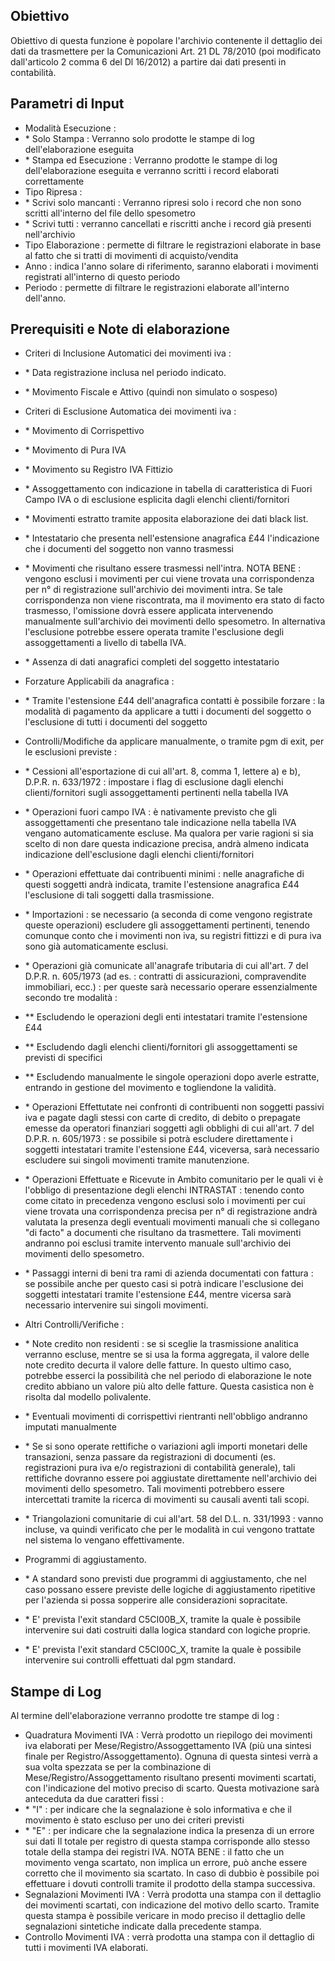 ## Obiettivo

Obiettivo di questa funzione è popolare l'archivio contenente il dettaglio dei dati da trasmettere per la Comunicazioni Art. 21 DL 78/2010 (poi modificato dall'articolo 2 comma 6 del Dl 16/2012) a partire dai dati presenti in contabilità.

## Parametri di Input

-  Modalità Esecuzione : 
- \* Solo Stampa  :  Verranno solo prodotte le stampe di log dell'elaborazione eseguita
- \* Stampa ed Esecuzione  :  Verranno prodotte le stampe di log dell'elaborazione eseguita e verranno scritti i record elaborati correttamente
-  Tipo Ripresa  : 
- \* Scrivi solo mancanti :  Verranno ripresi solo i record che non sono scritti all'interno del file dello spesometro
- \* Scrivi tutti :  verranno cancellati e riscritti anche i record già presenti nell'archivio
-  Tipo Elaborazione  :  permette di filtrare le registrazioni elaborate in base al fatto che si tratti di movimenti di acquisto/vendita
-  Anno  :  indica l'anno solare di riferimento, saranno elaborati i movimenti registrati all'interno di questo periodo
-  Periodo  :  permette di filtrare le registrazioni elaborate all'interno dell'anno.

## Prerequisiti e Note di elaborazione
-  Criteri di Inclusione Automatici dei movimenti iva : 
- \* Data registrazione inclusa nel periodo indicato.
- \* Movimento Fiscale e Attivo (quindi non simulato o sospeso)

-  Criteri di Esclusione Automatica dei movimenti iva : 
- \* Movimento di Corrispettivo
- \* Movimento di Pura IVA
- \* Movimento su Registro IVA Fittizio
- \* Assoggettamento con indicazione in tabella di caratteristica di Fuori Campo IVA o di esclusione esplicita dagli elenchi clienti/fornitori
- \* Movimenti estratto tramite apposita elaborazione dei dati black list.
- \* Intestatario che presenta nell'estensione anagrafica £44 l'indicazione che i documenti del soggetto non vanno trasmessi
- \* Movimenti che risultano essere trasmessi nell'intra. NOTA BENE :  vengono esclusi i movimenti per cui viene trovata una corrispondenza per n° di registrazione sull'archivio dei movimenti intra. Se tale corrispondenza non viene riscontrata, ma il movimento era stato di facto trasmesso, l'omissione dovrà essere applicata intervenendo manualmente sull'archivio dei movimenti dello spesometro. In alternativa l'esclusione potrebbe essere operata tramite l'esclusione degli assoggettamenti a livello di tabella IVA.
- \* Assenza di dati anagrafici completi del soggetto intestatario

-  Forzature Applicabili da anagrafica : 
- \* Tramite l'estensione £44 dell'anagrafica contatti è possibile forzare :  la modalità di pagamento da applicare a tutti i documenti del soggetto o l'esclusione di tutti i documenti del soggetto

-  Controlli/Modifiche da applicare manualmente, o tramite pgm di exit, per le esclusioni previste : 
- \* Cessioni all'esportazione di cui all'art. 8, comma 1, lettere a) e b), D.P.R. n. 633/1972  :  impostare i flag di esclusione dagli elenchi clienti/fornitori sugli assoggettamenti pertinenti nella tabella IVA
- \* Operazioni fuori campo IVA :  è nativamente previsto che gli assoggettamenti che presentano tale indicazione nella tabella IVA vengano automaticamente escluse. Ma qualora per varie ragioni si sia scelto di non dare questa indicazione precisa, andrà almeno indicata indicazione dell'esclusione dagli elenchi clienti/fornitori
- \* Operazioni effettuate dai contribuenti minimi :  nelle anagrafiche di questi soggetti andrà indicata, tramite l'estensione anagrafica £44 l'esclusione di tali soggetti dalla trasmissione.
- \* Importazioni :  se necessario (a seconda di come vengono registrate queste operazioni) escludere gli assoggettamenti pertinenti, tenendo comunque conto che i movimenti non iva, su registri fittizzi e di pura iva sono già automaticamente esclusi.
- \* Operazioni già comunicate all'anagrafe tributaria di cui all'art. 7 del D.P.R. n. 605/1973 (ad es. :  contratti di assicurazioni, compravendite immobiliari, ecc.) :  per queste sarà necessario operare essenzialmente secondo tre modalità : 
- \*\* Escludendo le operazioni degli enti intestatari tramite l'estensione £44
- \*\* Escludendo dagli elenchi clienti/fornitori gli assoggettamenti se previsti di specifici
- \*\* Escludendo manualmente le singole operazioni dopo averle estratte, entrando in gestione del movimento e togliendone la validità.
- \* Operazioni Effettutate nei confronti di contribuenti non soggetti passivi iva e pagate dagli stessi con carte di credito, di debito o prepagate emesse da operatori finanziari soggetti agli obblighi di cui all'art. 7 del D.P.R. n. 605/1973 :  se possibile si potrà escludere direttamente i soggetti intestatari tramite l'estensione £44, viceversa, sarà necessario escludere sui singoli movimenti tramite manutenzione.
- \* Operazioni Effettuate e Ricevute in Ambito comunitario per le quali vi è l'obbligo di presentazione degli elenchi INTRASTAT :  tenendo conto come citato in precedenza vengono esclusi solo i movimenti per cui viene trovata una corrispondenza precisa per n° di registrazione andrà valutata la presenza degli eventuali movimenti manuali che si collegano "di facto" a documenti che risultano da trasmettere. Tali movimenti andranno poi esclusi tramite intervento manuale sull'archivio dei movimenti dello spesometro.
- \* Passaggi interni di beni tra rami di azienda documentati con fattura :  se possibile anche per questo casi si potrà indicare l'esclusione dei soggetti intestatari tramite l'estensione £44, mentre vicersa sarà necessario intervenire sui singoli movimenti.

-  Altri Controlli/Verifiche : 
- \* Note credito non residenti :  se si sceglie la trasmissione analitica verranno escluse, mentre se si usa la forma aggregata, il valore delle note credito decurta il valore delle fatture. In questo ultimo caso, potrebbe  esserci la possibilità che nel periodo di elaborazione le note credito abbiano un valore più alto delle fatture. Questa casistica non è risolta dal modello polivalente.
- \* Eventuali movimenti di corrispettivi rientranti nell'obbligo andranno imputati manualmente
- \* Se si sono operate rettifiche o variazioni agli importi monetari delle transazioni, senza passare da registrazioni di documenti (es. registrazioni pura iva e/o registrazioni di contabilità generale), tali rettifiche dovranno essere poi aggiustate direttamente nell'archivio dei movimenti dello spesometro. Tali movimenti potrebbero essere intercettati tramite la ricerca di movimenti su causali aventi tali scopi.
- \* Triangolazioni comunitarie di cui all'art. 58 del D.L. n. 331/1993  :  vanno incluse, va quindi verificato che per le modalità in cui vengono trattate nel sistema lo vengano effettivamente.

-  Programmi di aggiustamento.
- \* A standard sono previsti due programmi di aggiustamento, che nel caso possano essere previste delle logiche di aggiustamento ripetitive per l'azienda si possa sopperire alle considerazioni sopracitate.
- \* E' prevista l'exit standard C5CI00B_X, tramite la quale è possibile intervenire sui dati costruiti dalla logica standard con logiche proprie.
- \* E' prevista l'exit standard C5CI00C_X, tramite la quale è possibile intervenire sui controlli effettuati dal pgm standard.

## Stampe di Log

Al termine dell'elaborazione verranno prodotte tre stampe di log : 
-  Quadratura Movimenti IVA :  Verrà prodotto un riepilogo dei movimenti iva elaborati per Mese/Registro/Assoggettamento IVA (più una sintesi finale per Registro/Assoggettamento).
Ognuna di questa sintesi verrà a sua volta spezzata se per la combinazione di Mese/Registro/Assoggettamento risultano presenti movimenti scartati, con l'indicazione del motivo preciso di scarto. Questa motivazione sarà anteceduta da due caratteri fissi : 
- \* "I" :  per indicare che la segnalazione è solo informativa e che il movimento è stato escluso per uno dei criteri previsti
- \* "E" :  per indicare che la segnalazione indica la presenza di un errore sui dati
Il totale per registro di questa stampa corrisponde allo stesso totale della stampa dei registri IVA. NOTA BENE :  il fatto che un movimento venga scartato, non implica un errore, può anche essere corretto che il movimento sia scartato. In caso di dubbio è possibile poi effettuare i dovuti controlli tramite il prodotto della stampa successiva.
-  Segnalazioni Movimenti IVA :  Verrà prodotta una stampa con il dettaglio dei movimenti scartati, con indicazione del motivo dello scarto. Tramite questa stampa è possibile vericare in modo preciso il dettaglio delle segnalazioni sintetiche indicate dalla precedente stampa.
-  Controllo Movimenti IVA :  verrà prodotta una stampa con il dettaglio di tutti i movimenti IVA elaborati.
